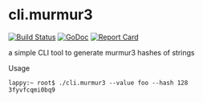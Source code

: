 # cli.murmur3
[![Build Status](https://travis-ci.org/cameronnewman/cli.murmur3.svg?branch=master)](https://travis-ci.org/cameronnewman/cli.murmur3) [![GoDoc](https://godoc.org/github.com/cameronnewman/cli.murmur3?status.svg)](http://godoc.org/github.com/cameronnewman/cli.murmur3)
[![Report Card](https://goreportcard.com/badge/github.com/cameronnewman/cli.murmur3)](https://goreportcard.com/report/github.com/cameronnewman/cli.murmur3)

a simple CLI tool to generate murmur3 hashes of strings


Usage

```
lappy:~ root$ ./cli.murmur3 --value foo --hash 128
3fyvfcqmi0bq9
```
